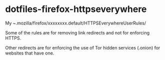 dotfiles-firefox-httpseverywhere
================================

My ~.mozilla/firefox/xxxxxxxx.default/HTTPSEverywhereUserRules/

Some of the rules are for removing link redirects and not for enforcing HTTPS.

Other redirects are for enforcing the use of Tor hidden services (.onion) for
websites that have one.
